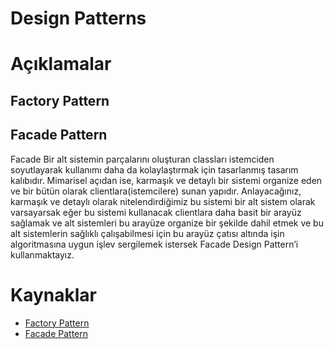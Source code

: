 # Design Patterns

# Açıklamalar

## Factory Pattern

## Facade Pattern

Facade Bir alt sistemin parçalarını oluşturan classları istemciden soyutlayarak kullanımı daha da kolaylaştırmak için tasarlanmış tasarım kalıbıdır. Mimarisel açıdan ise, karmaşık ve detaylı bir sistemi organize eden ve bir bütün olarak clientlara(istemcilere) sunan yapıdır. Anlayacağınız, karmaşık ve detaylı olarak nitelendirdiğimiz bu sistemi bir alt sistem olarak varsayarsak eğer bu sistemi kullanacak clientlara daha basit bir arayüz sağlamak ve alt sistemleri bu arayüze organize bir şekilde dahil etmek ve bu alt sistemlerin sağlıklı çalışabilmesi için bu arayüz çatısı altında işin algoritmasına uygun işlev sergilemek istersek Facade Design Pattern’i kullanmaktayız.

# Kaynaklar

- [Factory Pattern](https://medium.com/bili%C5%9Fim-hareketi/factory-fabrika-pattern-c14baca707be)
- [Facade Pattern](https://www.tutorialspoint.com/design_pattern/facade_pattern.htm)
 
